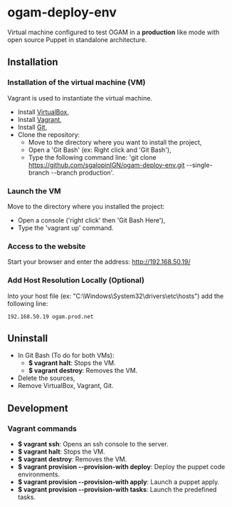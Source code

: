 # ogam-deploy-env
 Virtual machine configured to test OGAM in a **production** like mode with open source Puppet in standalone architecture.

## Installation

### Installation of the virtual machine (VM)

Vagrant is used to instantiate the virtual machine.
- Install [VirtualBox](https://www.virtualbox.org/wiki/Downloads),
- Install [Vagrant](https://www.vagrantup.com/downloads.html),
- Install [Git](https://git-scm.com/downloads),
- Clone the repository:
    - Move to the directory where you want to install the project,
    - Open a 'Git Bash' (ex: Right click and 'Git Bash'),
    - Type the following command line: 'git clone https://github.com/sgalopinIGN/ogam-deploy-env.git --single-branch --branch production'.

### Launch the VM

Move to the directory where you installed the project:
- Open a console ('right click' then 'Git Bash Here'),
- Type the 'vagrant up' command.

### Access to the website
Start your browser and enter the address: http://192.168.50.19/

### Add Host Resolution Locally (Optional)
Into your host file (ex: "C:\Windows\System32\drivers\etc\hosts") add the following line:
```
192.168.50.19 ogam.prod.net
```

## Uninstall

- In Git Bash (To do for both VMs):
   - **$ vagrant halt**: Stops the VM.
   - **$ vagrant destroy**: Removes the VM.
- Delete the sources,
- Remove VirtualBox, Vagrant, Git.

## Development

### Vagrant commands
- **$ vagrant ssh**: Opens an ssh console to the server.
- **$ vagrant halt**: Stops the VM.
- **$ vagrant destroy**: Removes the VM.
- **$ vagrant provision --provision-with deploy**: Deploy the puppet code environments.
- **$ vagrant provision --provision-with apply**: Launch a puppet apply.
- **$ vagrant provision --provision-with tasks**: Launch the predefined tasks.


